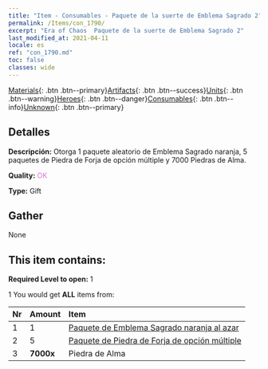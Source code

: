 ```yaml
---
title: "Item - Consumables - Paquete de la suerte de Emblema Sagrado 2"
permalink: /Items/con_1790/
excerpt: "Era of Chaos  Paquete de la suerte de Emblema Sagrado 2"
last_modified_at: 2021-04-11
locale: es
ref: "con_1790.md"
toc: false
classes: wide
---
```

 [Materials](/es/Items/){: .btn .btn--primary}[Artifacts](/es/Items/Artifacts/){: .btn .btn--success}[Units](/es/Items/Units/){: .btn .btn--warning}[Heroes](/es/Items/Heroes/){: .btn .btn--danger}[Consumables](/es/Items/Consumables/){: .btn .btn--info}[Unknown](/es/Items/Unknown/){: .btn .btn--primary}

## Detalles
 **Descripción:** Otorga 1 paquete aleatorio de Emblema Sagrado naranja, 5 paquetes de Piedra de Forja de opción múltiple y 7000 Piedras de Alma.

 **Quality:** <span style="color: #DA70D6">OK</span>

 **Type:** Gift

## Gather

  None

## This item contains:

 **Required Level to open:** 1

 1 You would get **ALL** items  from:

  | Nr | Amount |     Item    |
  |:---|:-------|:------------|
  | 1 | 1 | [Paquete de Emblema Sagrado naranja al azar](/es/Items/con_1794/) | 
  | 2 | 5 | [Paquete de Piedra de Forja de opción múltiple](/es/Items/con_1480/) | 
  | 3 |  **7000x** | Piedra de Alma  |  | 
